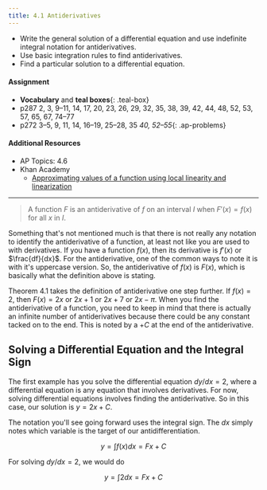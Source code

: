 ```yaml
---
title: 4.1 Antiderivatives
---
```


- Write the general solution of a differential equation and use indefinite integral notation for antiderivatives.
- Use basic integration rules to find antiderivatives.
- Find a particular solution to a differential equation.

#### Assignment

- **Vocabulary** and **teal boxes**{: .teal-box}
- p287 2, 3, 9–11, 14, 17, 20, 23, 26, 29, 32, 35, 38, 39, 42, 44, 48, 52, 53, 57, 65, 67, 74–77
- p272 3–5, 9, 11, 14, 16–19, 25–28, 35 *40, 52–55*{: .ap-problems}

#### Additional Resources

- AP Topics: 4.6
- Khan Academy
  - [Approximating values of a function using local linearity and linearization](https://www.khanacademy.org/math/ap-calculus-ab/ab-diff-contextual-applications-new/ab-4-6/v/local-linearization-intro)

---

> A function $F$ is an antiderivative of $f$ on an interval $I$ when $F'(x) = f(x)$ for all $x$ in $I$.

Something that's not mentioned much is that there is not really any notation to identify the antiderivative of a function, at least not like you are used to with derivatives. If you have a function $f(x)$, then its derivative is $f'(x)$ or $\frac{df}{dx}$. For the antiderivative, one of the common ways to note it is with it's uppercase version. So, the antiderivative of $f(x)$ is $F(x)$, which is basically what the definition above is stating.

Theorem 4.1 takes the definition of antiderivative one step further. If $f(x)=2$, then $F(x) = 2x$ or $2x + 1$ or $2x + 7$ or $2x - \pi$. When you find the antiderivative of a function, you need to keep in mind that there is actually an infinite number of antiderivatives because there could be any constant tacked on to the end. This is noted by a $+C$ at the end of the antiderivative.

## Solving a Differential Equation and the Integral Sign

The first example has you solve the differential equation $dy/dx = 2$, where a differential equation is any equation that involves derivatives. For now, solving differential equations involves finding the antiderivative. So in this case, our solution is $y = 2x + C$.

The notation you'll see going forward uses the integral sign. The $dx$ simply notes which variable is the target of our antidifferentiation.

$$ y = \int f(x) dx = Fx + C $$

For solving $dy/dx = 2$, we would do

$$ y = \int 2 dx = Fx + C $$
